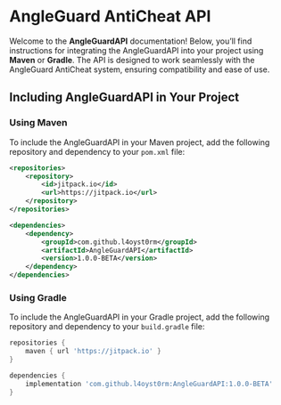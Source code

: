 # AngleGuard AntiCheat API

Welcome to the **AngleGuardAPI** documentation! Below, you’ll find instructions for integrating the AngleGuardAPI into your project using **Maven** or **Gradle**. The API is designed to work seamlessly with the AngleGuard AntiCheat system, ensuring compatibility and ease of use.

## Including AngleGuardAPI in Your Project

### Using Maven
To include the AngleGuardAPI in your Maven project, add the following repository and dependency to your `pom.xml` file:

```xml
<repositories>
    <repository>
        <id>jitpack.io</id>
        <url>https://jitpack.io</url>
    </repository>
</repositories>

<dependencies>
    <dependency>
        <groupId>com.github.l4oyst0rm</groupId>
        <artifactId>AngleGuardAPI</artifactId>
        <version>1.0.0-BETA</version>
    </dependency>
</dependencies>
```

### Using Gradle
To include the AngleGuardAPI in your Gradle project, add the following repository and dependency to your `build.gradle` file:

```groovy
repositories {
    maven { url 'https://jitpack.io' }
}

dependencies {
    implementation 'com.github.l4oyst0rm:AngleGuardAPI:1.0.0-BETA'
}
```
